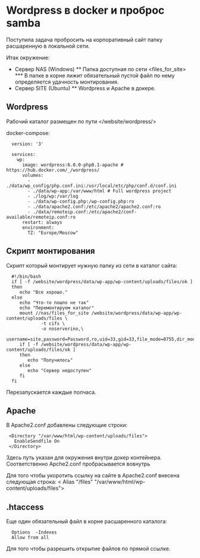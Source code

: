 # Wordpress в docker и проброс samba
 
Поступила задача пробросить на корпоративный сайт папку расшаренную в локальной сети.

Итак окружение:
 * Сервер NAS (Windows) 
 ** Папка доступная по сети <files_for_site>
 *** В папке в корне лижит обязательный пустой файл <ok> по нему определяется удачность монтирования. 
 * Сервер SITE (Ubuntu)
 ** Wordpress и Apache в докере.



## Wordpress 
Рабочий каталог размещен по пути </website/wordpress/>

docker-compose:
```
  version: '3'

  services:
    wp:
      image: wordpress:6.0.0-php8.1-apache # https://hub.docker.com/_/wordpress/
      volumes:
        - ./data/wp_config/php.conf.ini:/usr/local/etc/php/conf.d/conf.ini
        - ./data/wp-app:/var/www/html # Full wordpress project
        - ./log/wp:/var/log
        - ./data/wp-config.php:/wp-config.php:ro
        - ./data/apache2.conf:/etc/apache2/apache2.conf:ro
        - ./data/remoteip.conf:/etc/apache2/conf-available/remoteip.conf:ro
      restart: always
      environment:
        TZ: "Europe/Moscow"
```

## Скрипт монтирования
Скрипт который монтирует нужную папку из сети в каталог сайта:
```
  #!/bin/bash
  if [ -f /website/wordpress/data/wp-app/wp-content/uploads/files/ok ]
  then
     echo "Все хорошо."
  else
     echo "Что-то пошло не так"
     echo "Перемонтируем каталог"
     mount //nas/files_for_site /website/wordpress/data/wp-app/wp-content/uploads/files \
             -t cifs \
             -o noserverino,\
             username=site,password=Password,ro,uid=33,gid=33,file_mode=0755,dir_mode=0755
     if [ -f /website/wordpress/data/wp-app/wp-content/uploads/files/ok ]
     then  
        echo "Получилось"
     else
        echo "Сервер недоступен"
     fi
  fi
```
Перезапускается каждые полчаса.

## Apache

В Apache2.conf добавлены следующие строки:
```
 <Directory "/var/www/html/wp-content/uploads/files">
   EnableSendfile On
 </Directory>
```
Здесь путь указан для окружения внутри докер контейнера.
Соответственно Apche2.conf пробрасывается вовнутрь

Для того чтобы укоротить ссылку на сайте в Apache2.conf 
внесена следующая строка:
< Alias "/files" "/var/www/html/wp-content/uploads/files">

## .htaccess
Еще один обязательный файл в корне расшаренного каталога:
```
  Options  -Indexes
  Allow from all
```
Для того чтобы разрешить открытие файлов по прямой ссылке.